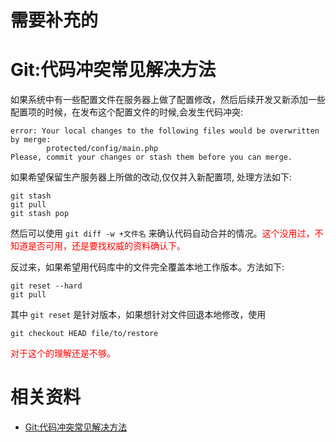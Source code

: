 # 需要补充的


# Git:代码冲突常见解决方法


如果系统中有一些配置文件在服务器上做了配置修改，然后后续开发又新添加一些配置项的时候，在发布这个配置文件的时候,会发生代码冲突:

```
error: Your local changes to the following files would be overwritten by merge:
​        protected/config/main.php
Please, commit your changes or stash them before you can merge.
```

如果希望保留生产服务器上所做的改动,仅仅并入新配置项, 处理方法如下:

```
git stash
git pull
git stash pop
```

然后可以使用 `git diff -w +文件名` 来确认代码自动合并的情况。<span style="color:red;">这个没用过，不知道是否可用，还是要找权威的资料确认下。</span>



反过来，如果希望用代码库中的文件完全覆盖本地工作版本。方法如下:

```
git reset --hard
git pull
```

其中 `git reset` 是针对版本，如果想针对文件回退本地修改，使用

```
git checkout HEAD file/to/restore
```

<span style="color:red;">对于这个的理解还是不够。</span>



# 相关资料

- [Git:代码冲突常见解决方法](https://blog.csdn.net/iefreer/article/details/7679631)
